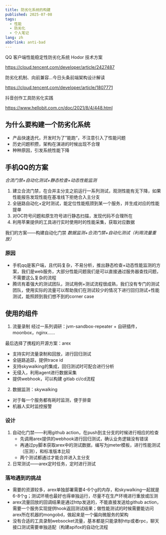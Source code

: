 ```yaml
---
title: 防劣化系统的构建
published: 2025-07-08
tags:
  - 性能
  - 防劣化
  - 个人笔记
lang: zh
abbrlink: anti-bad
---
```


QQ 客户端性能稳定性防劣化系统 Hodor 技术方案

https://cloud.tencent.com/developer/article/2427487

防劣化机制、向前兼容...今日头条前端架构设计解读

https://cloud.tencent.com/developer/article/1807771

抖音创作工具防劣化实践

https://www.hellobit.com.cn/doc/2021/8/4/448.html

## 为什么要构建一个防劣化系统

- 产品快速迭代，开发时为了”能跑“，不注意引入了性能问题
- 历史问题积攒，架构在演进的时候出现不合理
- 种种原因，引发系统性能下降

## 手机QQ的方案

_合流门禁+自动化测试+静态检查+动态性能监测_

1. 建立合流门禁，在合并主分支之前运行一系列测试，观测性能有无下降，如果性能报告发现性能在基准线下拒绝合入主分支
2. 全链路自动化+定时测试，能定位性能瓶颈到某一个服务，并生成对应的性能提单
3. 对OC符号问题和原生符号进行静态扫描，发现代码不合理所在
4. 利用苹果提供的工具进行实时使用时的性能采集，获取对应数据

我们的方案——构建自动化门禁
_数据监测+合流门禁+自动化测试（利用流量重放）_

### 原因

- 手机qq是客户端，且代码复杂，不易分析，推出静态检查+动态性能监测的方案，我们是web服务，大部分性能问题我们是可以直接通过服务器查找问题，不需要这么复杂的流程
- 腾讯有着强大的测试团队，测试用例+测试流程很成熟，我们没有专门的测试团队，使用实际的流量可以帮助我们在测试较少的情况下进行回归测试+性能测试，能照顾到我们想不到的corner case

## 使用的组件

1. 流量录制
经过一系列调研：jvm-sandbox-repeater + 自研插件，moonbox，nginx......

最后选择了携程的开源方案：arex

  - 支持实时流量录制和回放，进行回归测试
  - 全链路追踪，提供trace id
  - 支持skywalking的集成，回归测试时可配合进行分析
  - 无侵入，利用agent进行数据采集
  - 提供webhook，可以构建 gitlab ci/cd流程

2. 数据监测：skywalking
  - 对于每一个服务都有耗时监测，便于排查
  - 机器人实时监控报警

### 设计

1. 自动化门禁——利用github action，在push到主分支的时候进行相应的检查
    - 先调用arex提供的webhook进行回归测试，确认业务逻辑没有错误
    - 再通过py脚本获取arex中的测试数据，编写为jmeter模板，进行性能测试（压测），和标准版本比较
    - 两个测试都通过才能合并进入主分支
2. 日常测试——arex定时任务，定时进行测试

### 落地遇到的挑战

- 需要的资源较多，arex单独部署需要4-6个g的内存，和skywalking一起就是6-8个g；测试环境也最好也得单独运行，尽量不在生产环境进行重放或压测
- arex流量回放的回调结果是通过http发送的，不能直接发送给github action，需要一个服务实现提供hook返回测试结果；做性能测试的时候需要能访问arex所在机器的mongobd，做起来是一个偏向微服务的架构
- 没有合适的工具录制websocket流量，基本都是只能录制http或者rpc，聊天接口测试需要单独适配（构建apifox的自动化流程
